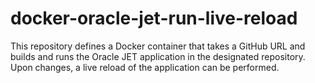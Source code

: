 # docker-oracle-jet-run-live-reload
This repository defines a Docker container that takes a GitHub URL and builds and runs the Oracle JET application in the designated repository. Upon changes, a live reload of the application can be performed.
